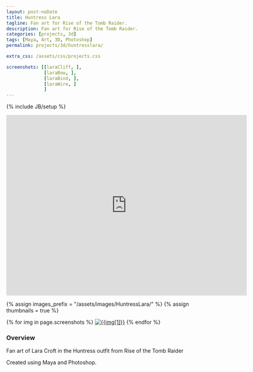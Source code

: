 ```yaml
---
layout: post-noDate
title: Huntress Lara
tagline: Fan art for Rise of the Tomb Raider.
description: Fan art for Rise of the Tomb Raider.
categories: [projects, 3d]
tags: [Maya, Art, 3D, Photoshop]
permalink: projects/3d/huntresslara/

extra_css: /assets/css/projects.css

screenshots: [[laraCliff, ],
			  [laraBow, ],
              [laraBind, ],
              [laraWire, ]
              ]
---
```

{% include JB/setup %}


<iframe width="640" height="480" src="https://sketchfab.com/playlists/embed?collection=834ba7e1e68d4379aaaae6010a99a512&sort_by=published_at" frameborder="0" allowfullscreen mozallowfullscreen="true" webkitallowfullscreen="true" onmousewheel=""></iframe>


{% assign images_prefix = "/assets/images/HuntressLara/" %}
{% assign thumbnails = true %}

<div class="project-images" id="slideshow">
{% for img in page.screenshots %}
    <a href="{{images_prefix}}{{img[0]}}.png"><img src= "{{images_prefix}}{{img[0]}}{% if thumbnails %}-tn{% endif %}.png" alt="{{img[1]}}" class="img-responsive"></a>
{% endfor %}
</div>

<script>
    $('#slideshow').photobox('a', {history:false, time:0, counter:false});
</script>

<h3>Overview</h3>

Fan art of Lara Croft in the Huntress outfit from Rise of the Tomb Raider

Created using Maya and Photoshop.

&nbsp;
